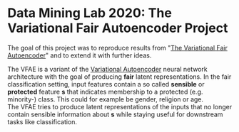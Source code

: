 # Data Mining Lab 2020: The Variational Fair Autoencoder Project
 
The goal of this project was to reproduce results from 
"[The Variational Fair Autoencoder](https://arxiv.org/abs/1511.00830)" and to extend it with further ideas.   

The VFAE is a variant of the [Variational Autoencoder](https://arxiv.org/abs/1312.6114) neural network architecture 
with the goal of producing **fair** latent representations. In the fair classification setting, input features contain a 
so called **sensible** or **protected** feature **s** that indicates membership to a protected (e.g. minority-) class. 
This could for example be gender, religion or age.  
The VFAE tries to produce latent representations of the inputs that no longer contain sensible information about **s**
while staying useful for downstream tasks like classification.